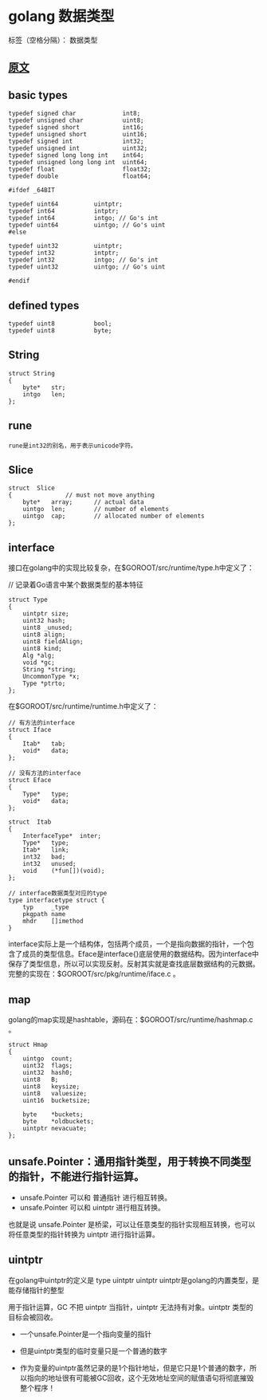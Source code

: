 ﻿# golang 数据类型

标签（空格分隔）： 数据类型

[原文][1]
---

## basic types
    
    typedef signed char             int8;
    typedef unsigned char           uint8;
    typedef signed short            int16;
    typedef unsigned short          uint16;
    typedef signed int              int32;
    typedef unsigned int            uint32;
    typedef signed long long int    int64;
    typedef unsigned long long int  uint64;
    typedef float                   float32;
    typedef double                  float64;
    
    #ifdef _64BIT
    
    typedef uint64          uintptr;
    typedef int64           intptr;
    typedef int64           intgo; // Go's int
    typedef uint64          uintgo; // Go's uint
    #else
   
    typedef uint32          uintptr;
    typedef int32           intptr;
    typedef int32           intgo; // Go's int
    typedef uint32          uintgo; // Go's uint
    
    #endif
    
## defined types
    
    typedef uint8           bool;
    typedef uint8           byte;

## String
    
    struct String
    {
        byte*   str;
        intgo   len;
    };

## rune
    rune是int32的别名，用于表示unicode字符。


## Slice
    struct  Slice
    {               // must not move anything
        byte*   array;      // actual data
        uintgo  len;        // number of elements
        uintgo  cap;        // allocated number of elements
    };

## interface
接口在golang中的实现比较复杂，在$GOROOT/src/runtime/type.h中定义了：
   
   // 记录着Go语言中某个数据类型的基本特征
   
    struct Type
    {
        uintptr size;
        uint32 hash;
        uint8 _unused;
        uint8 align;
        uint8 fieldAlign;
        uint8 kind;
        Alg *alg;
        void *gc;
        String *string;
        UncommonType *x;
        Type *ptrto;
    };
    
在$GOROOT/src/runtime/runtime.h中定义了：

    // 有方法的interface
    struct Iface
    {
        Itab*   tab;
        void*   data;
    };
    
    // 没有方法的interface
    struct Eface
    {
        Type*   type;
        void*   data;
    };
    
    struct  Itab
    {
        InterfaceType*  inter;
        Type*   type;
        Itab*   link;
        int32   bad;
        int32   unused;
        void    (*fun[])(void);
    };
    
    // interface数据类型对应的type
    type interfacetype struct {
        typ     _type
        pkgpath name
        mhdr    []imethod
    }

interface实际上是一个结构体，包括两个成员，一个是指向数据的指针，一个包含了成员的类型信息。Eface是interface{}底层使用的数据结构。因为interface中保存了类型信息，所以可以实现反射。反射其实就是查找底层数据结构的元数据。完整的实现在：$GOROOT/src/pkg/runtime/iface.c 。

## map

golang的map实现是hashtable，源码在：$GOROOT/src/runtime/hashmap.c 。

    struct Hmap
    {
        uintgo  count;
        uint32  flags;
        uint32  hash0;
        uint8   B;
        uint8   keysize;
        uint8   valuesize;
        uint16  bucketsize;
    
        byte    *buckets;
        byte    *oldbuckets;
        uintptr nevacuate;
    };
    
    
## unsafe.Pointer：通用指针类型，用于转换不同类型的指针，不能进行指针运算。

- unsafe.Pointer 可以和 普通指针 进行相互转换。
- unsafe.Pointer 可以和 uintptr 进行相互转换。

也就是说 unsafe.Pointer 是桥梁，可以让任意类型的指针实现相互转换，也可以将任意类型的指针转换为 uintptr 进行指针运算。
  
  
## uintptr

在golang中uintptr的定义是 type uintptr uintptr uintptr是golang的内置类型，是能存储指针的整型

用于指针运算，GC 不把 uintptr 当指针，uintptr 无法持有对象。uintptr 类型的目标会被回收。
- 一个unsafe.Pointer是一个指向变量的指针
- 但是uintptr类型的临时变量只是一个普通的数字
- 作为变量的uintptr虽然记录的是1个指针地址，但是它只是1个普通的数字，所以指向的地址很有可能被GC回收，这个无效地址空间的赋值语句将彻底摧毁整个程序！

  [1]: https://www.cnblogs.com/junneyang/p/6203710.html
